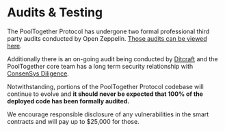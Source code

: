 # Audits & Testing

The PoolTogether Protocol has undergone two formal professional third party audits conducted by Open Zeppelin. [Those audits can be viewed here](https://blog.openzeppelin.com/pooltogether-v3-audit/). 

Additionally there is an on-going audit being conducted by [Ditcraft](https://www.ditcraft.io/) and the PoolTogether core team has a long term security relationship with [ConsenSys Diligence](https://diligence.consensys.net/audits/). 

Notwithstanding, portions of the PoolTogether Protocol codebase will continue to evolve and **it should never be expected that 100% of the deployed code has been formally audited.**

We encourage responsible disclosure of any vulnerabilities in the smart contracts and will pay up to $25,000 for those. 









